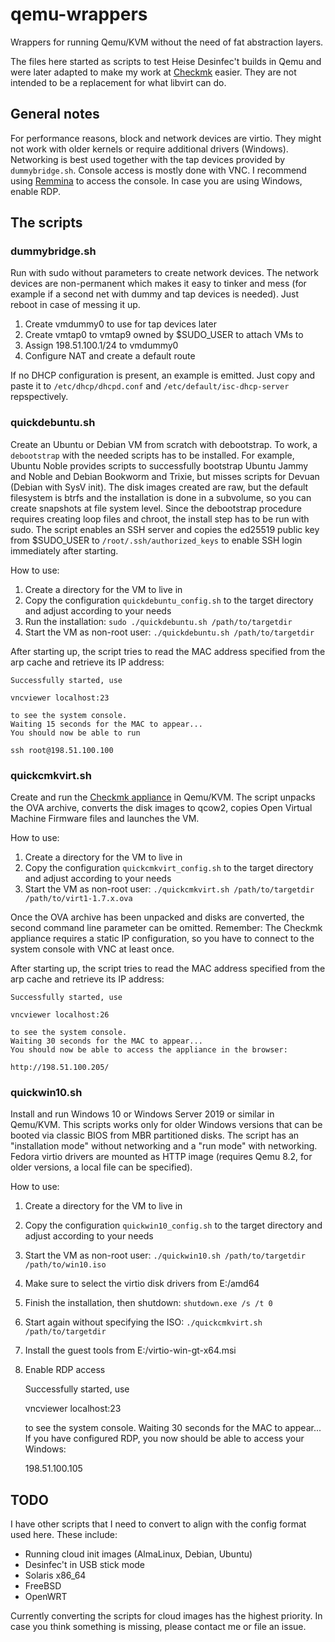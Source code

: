 # qemu-wrappers

Wrappers for running Qemu/KVM without the need of fat abstraction layers.

The files here started as scripts to test Heise Desinfec't builds in Qemu and were later adapted to make my work at [Checkmk](https://github.com/Checkmk) easier.
They are not intended to be a replacement for what libvirt can do.

## General notes

For performance reasons, block and network devices are virtio.
They might not work with older kernels or require additional drivers (Windows).
Networking is best used together with the tap devices provided by `dummybridge.sh`.
Console access is mostly done with VNC.
I recommend using [Remmina](https://remmina.org) to access the console.
In case you are using Windows, enable RDP.

## The scripts

### dummybridge.sh

Run with sudo without parameters to create network devices.
The network devices are non-permanent which makes it easy to tinker and mess (for example if a second net with dummy and tap devices is needed).
Just reboot in case of messing it up.

1. Create vmdummy0 to use for tap devices later
1. Create vmtap0 to vmtap9 owned by $SUDO_USER to attach VMs to
1. Assign 198.51.100.1/24 to vmdummy0
1. Configure NAT and create a default route

If no DHCP configuration is present, an example is emitted. 
Just copy and paste it to `/etc/dhcp/dhcpd.conf` and `/etc/default/isc-dhcp-server` repspectively.

### quickdebuntu.sh

Create an Ubuntu or Debian VM from scratch with debootstrap.
To work, a `debootstrap` with the needed scripts has to be installed.
For example, Ubuntu Noble provides scripts to successfully bootstrap Ubuntu Jammy and Noble and Debian Bookworm and Trixie, but misses scripts for Devuan (Debian with SysV init).
The disk images created are raw, but the default filesystem is btrfs and the installation is done in a subvolume, so you can create snapshots at file system level.
Since the debootstrap procedure requires creating loop files and chroot, the install step has to be run with sudo.
The script enables an SSH server and copies the ed25519 public key from $SUDO_USER to `/root/.ssh/authorized_keys` to enable SSH login immediately after starting.

How to use:

1. Create a directory for the VM to live in
1. Copy the configuration `quickdebuntu_config.sh` to the target directory and adjust according to your needs
1. Run the installation: `sudo ./quickdebuntu.sh /path/to/targetdir`
1. Start the VM as non-root user: `./quickdebuntu.sh /path/to/targetdir`

After starting up, the script tries to read the MAC address specified from the arp cache and retrieve its IP address:

    Successfully started, use
    
    vncviewer localhost:23
    
    to see the system console.
    Waiting 15 seconds for the MAC to appear...
    You should now be able to run
    
    ssh root@198.51.100.100

### quickcmkvirt.sh

Create and run the [Checkmk appliance](https://docs.checkmk.com/latest/en/appliance_virt1_quick_start.html) in Qemu/KVM.
The script unpacks the OVA archive, converts the disk images to qcow2, copies Open Virtual Machine Firmware files and launches the VM.

How to use:

1. Create a directory for the VM to live in
1. Copy the configuration `quickcmkvirt_config.sh` to the target directory and adjust according to your needs
1. Start the VM as non-root user: `./quickcmkvirt.sh /path/to/targetdir /path/to/virt1-1.7.x.ova`

Once the OVA archive has been unpacked and disks are converted, the second command line parameter can be omitted.
Remember: The Checkmk appliance requires a static IP configuration, so you have to connect to the system console with VNC at least once.

After starting up, the script tries to read the MAC address specified from the arp cache and retrieve its IP address:

    Successfully started, use
    
    vncviewer localhost:26
    
    to see the system console.
    Waiting 30 seconds for the MAC to appear...
    You should now be able to access the appliance in the browser:
    
    http://198.51.100.205/

### quickwin10.sh

Install and run Windows 10 or Windows Server 2019 or similar in Qemu/KVM.
This scripts works only for older Windows versions that can be booted via classic BIOS from MBR partitioned disks.
The script has an "installation mode" without networking and a "run mode" with networking.
Fedora virtio drivers are mounted as HTTP image (requires Qemu 8.2, for older versions, a local file can be specified).

How to use:

1. Create a directory for the VM to live in
1. Copy the configuration `quickwin10_config.sh` to the target directory and adjust according to your needs
1. Start the VM as non-root user: `./quickwin10.sh /path/to/targetdir /path/to/win10.iso`
1. Make sure to select the virtio disk drivers from E:/amd64
1. Finish the installation, then shutdown: `shutdown.exe /s /t 0`
1. Start again without specifying the ISO: `./quickcmkvirt.sh /path/to/targetdir`
1. Install the guest tools from E:/virtio-win-gt-x64.msi
1. Enable RDP access


    Successfully started, use
    
    vncviewer localhost:23
    
    to see the system console.
    Waiting 30 seconds for the MAC to appear...
    If you have configured RDP, you now should be able to access your Windows:
    
    198.51.100.105

## TODO

I have other scripts that I need to convert to align with the config format used here.
These include:

- Running cloud init images (AlmaLinux, Debian, Ubuntu)
- Desinfec't in USB stick mode
- Solaris x86_64
- FreeBSD
- OpenWRT

Currently converting the scripts for cloud images has the highest priority.
In case you think something is missing, please contact me or file an issue.
